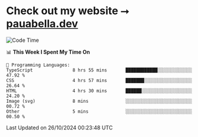# Check out my website ⭢ [pauabella.dev](https://pauabella.dev)

<!--START_SECTION:waka-->
![Code Time](http://img.shields.io/badge/Code%20Time-3%2C830%20hrs%2050%20mins-blue)

📊 **This Week I Spent My Time On** 

```text
💬 Programming Languages: 
TypeScript               8 hrs 55 mins       ████████████░░░░░░░░░░░░░   47.92 % 
CSS                      4 hrs 57 mins       ███████░░░░░░░░░░░░░░░░░░   26.64 % 
HTML                     4 hrs 30 mins       ██████░░░░░░░░░░░░░░░░░░░   24.20 % 
Image (svg)              8 mins              ░░░░░░░░░░░░░░░░░░░░░░░░░   00.72 % 
Other                    5 mins              ░░░░░░░░░░░░░░░░░░░░░░░░░   00.50 % 
```


 Last Updated on 26/10/2024 00:23:48 UTC
<!--END_SECTION:waka-->
